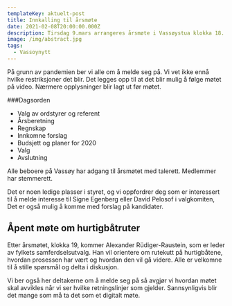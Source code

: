 ```yaml
---
templateKey: aktuelt-post
title: Innkalling til årsmøte
date: 2021-02-08T20:00:00.000Z
description: Tirsdag 9.mars arrangeres årsmøte i Vassøystua klokka 18.
image: /img/abstract.jpg
tags:
  - Vassoynytt
---
```


På grunn av pandemien ber vi alle om å melde seg på. Vi vet ikke ennå hvilke restriksjoner det blir.
Det legges opp til at det blir mulig å følge møtet på video. Nærmere opplysninger blir lagt ut før
møtet.


###Dagsorden

- Valg av ordstyrer og referent
- Årsberetning
- Regnskap
- Innkomne forslag
- Budsjett og planer for 2020
- Valg
- Avslutning

Alle beboere på Vassøy har adgang til årsmøtet med talerett. Medlemmer har stemmerett.

Det er noen ledige plasser i styret, og vi oppfordrer deg som er interessert til å melde interesse til
Signe Egenberg eller David Pelosof i valgkomiten, Det er også mulig å komme med forslag på
kandidater.

## Åpent møte om hurtigbåtruter

Etter årsmøtet, klokka 19, kommer Alexander Rüdiger-Raustein, som er leder av fylkets
samferdselsutvalg. Han vil orientere om rutekutt på hurtigbåtene, hvordan prosessen har vært og
hvordan den vil gå videre. Alle er velkomne til å stille spørsmål og delta i diskusjon.

Vi ber også her deltakerne om å melde seg på så avgjør vi hvordan møtet skal avvikles når vi ser
hvilke retningslinjer som gjelder. Sannsynligvis blir det mange som må ta det som et digitalt møte.